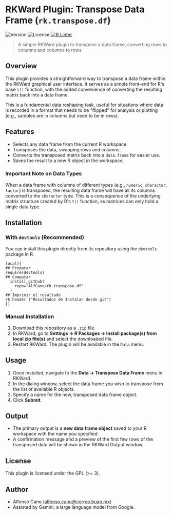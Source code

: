
# RKWard Plugin: Transpose Data Frame (`rk.transpose.df`)

![Version](https://img.shields.io/badge/Version-0.01.2-blue.svg)
![License](https://img.shields.io/badge/License-GPL--3-green.svg)
[![R Linter](https://github.com/AlfCano/rk.transpose.df/actions/workflows/lintr.yml/badge.svg)](https://github.com/AlfCano/rk.transpose.df/actions/workflows/lintr.yml)

> A simple RKWard plugin to transpose a data frame, converting rows to columns and columns to rows.

## Overview

This plugin provides a straightforward way to transpose a data frame within the RKWard graphical user interface. It serves as a simple front-end for R's base `t()` function, with the added convenience of converting the resulting matrix back into a data frame.

This is a fundamental data reshaping task, useful for situations where data is recorded in a format that needs to be "flipped" for analysis or plotting (e.g., samples are in columns but need to be in rows).

## Features

-   Selects any data frame from the current R workspace.
-   Transposes the data, swapping rows and columns.
-   Converts the transposed matrix back into a `data.frame` for easier use.
-   Saves the result to a new R object in the workspace.

### Important Note on Data Types

When a data frame with columns of different types (e.g., `numeric`, `character`, `factor`) is transposed, the resulting data frame will have all its columns converted to the `character` type. This is a consequence of the underlying matrix structure created by R's `t()` function, as matrices can only hold a single data type.

## Installation

### With `devtools` (Recommended)
You can install this plugin directly from its repository using the `devtools` package in R.

```
local({
## Preparar
require(devtools)
## Computar
  install_github(
    repo="AlfCano/rk.transpose.df"
  )
## Imprimir el resultado
rk.header ("Resultados de Instalar desde git")
})
```

### Manual Installation
1.  Download this repository as a `.zip` file.
2.  In RKWard, go to **Settings -> R Packages -> Install package(s) from local zip file(s)** and select the downloaded file.
3.  Restart RKWard. The plugin will be available in the `Data` menu.

## Usage

1.  Once installed, navigate to the **Data -> Transpose Data Frame** menu in RKWard.
2.  In the dialog window, select the data frame you wish to transpose from the list of available R objects.
3.  Specify a name for the new, transposed data frame object.
4.  Click **Submit**.

## Output

-   The primary output is a **new data frame object** saved to your R workspace with the name you specified.
-   A confirmation message and a preview of the first few rows of the transposed data will be shown in the RKWard Output window.

## License

This plugin is licensed under the GPL (>= 3).

## Author

* Alfonso Cano (alfonso.cano@correo.buap.mx)  
* Assisted by Gemini, a large language model from Google.


